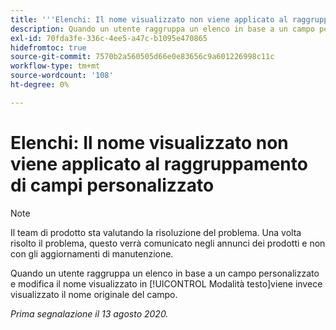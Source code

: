```yaml
---
title: '''Elenchi: Il nome visualizzato non viene applicato al raggruppamento di campi personalizzato"'
description: Quando un utente raggruppa un elenco in base a un campo personalizzato e modifica il nome visualizzato in Modalità testo, viene invece visualizzato il nome originale del campo.
exl-id: 70fda3fe-336c-4ee5-a47c-b1095e470865
hidefromtoc: true
source-git-commit: 7570b2a560505d66e0e83656c9a601226998c11c
workflow-type: tm+mt
source-wordcount: '108'
ht-degree: 0%

---
```


# Elenchi: Il nome visualizzato non viene applicato al raggruppamento di campi personalizzato

>[!NOTE]
>
>Il team di prodotto sta valutando la risoluzione del problema. Una volta risolto il problema, questo verrà comunicato negli annunci dei prodotti e non con gli aggiornamenti di manutenzione.

Quando un utente raggruppa un elenco in base a un campo personalizzato e modifica il nome visualizzato in [!UICONTROL Modalità testo]viene invece visualizzato il nome originale del campo.

_Prima segnalazione il 13 agosto 2020._
